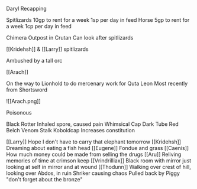 Daryl Recapping

Spitlizards
	10gp to rent for a week
	1sp per day in feed
Horse
	5gp to rent for a week
	1cp per day in feed

Chimera Outpost in Crutan
	Can look after spitlizards

[[Kridehsh]] & [[Larry]] spitlizards

Ambushed by a tall orc

[[Arach]]

On the way to Lionhold to do mercenary work for Quta Leon
Most recently from 
Shortsword 

![[Arach.png]]

Poisonous

Black Rotter 
	Inhaled spore, caused pain
Whimsical Cap
Dark Tube
Red Belch
Venom Stalk
Koboldcap
	Increases constitution


[[Larry]]
	Hope I don't have to carry that elephant tomorrow
[[Kridehsh]]
	Dreaming about eating a fish head
[[Eugene]]
	Fondue and grass
[[Caenis]]
	How much money could be made from selling the drugs
[[Aru]]
	Reliving memories of time at crimson keep
[[Vrindrilliax]]
	Black room with mirror just looking at self in mirror and at wound
[[Thodunn]]
	Walking over crest of hill, looking over Abdos, in ruin
	Shriker causing chaos
	Pulled back by Piggy "don't forget about the bronze"


